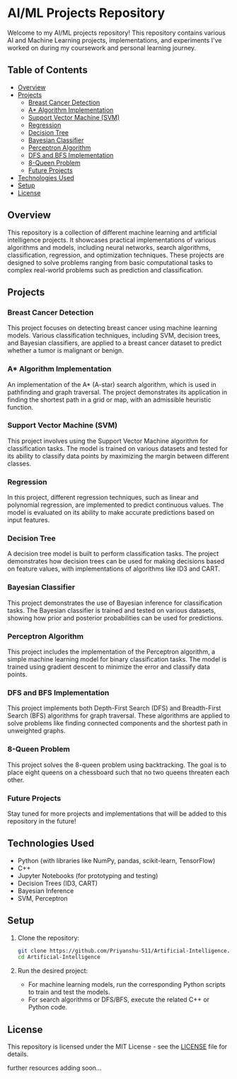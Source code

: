 # AI/ML Projects Repository

Welcome to my AI/ML projects repository! This repository contains various AI and Machine Learning projects, implementations, and experiments I've worked on during my coursework and personal learning journey.

## Table of Contents

- [Overview](#overview)
- [Projects](#projects)
  - [Breast Cancer Detection](#breast-cancer-detection)
  - [A* Algorithm Implementation](#a-algorithm-implementation)
  - [Support Vector Machine (SVM)](#support-vector-machine-svm)
  - [Regression](#regression)
  - [Decision Tree](#decision-tree)
  - [Bayesian Classifier](#bayesian-classifier)
  - [Perceptron Algorithm](#perceptron-algorithm)
  - [DFS and BFS Implementation](#dfs-and-bfs-implementation)
  - [8-Queen Problem](#8-queen-problem)
  - [Future Projects](#future-projects)
- [Technologies Used](#technologies-used)
- [Setup](#setup)
- [License](#license)

## Overview

This repository is a collection of different machine learning and artificial intelligence projects. It showcases practical implementations of various algorithms and models, including neural networks, search algorithms, classification, regression, and optimization techniques. These projects are designed to solve problems ranging from basic computational tasks to complex real-world problems such as prediction and classification.

## Projects

### Breast Cancer Detection
This project focuses on detecting breast cancer using machine learning models. Various classification techniques, including SVM, decision trees, and Bayesian classifiers, are applied to a breast cancer dataset to predict whether a tumor is malignant or benign.

### A* Algorithm Implementation
An implementation of the A* (A-star) search algorithm, which is used in pathfinding and graph traversal. The project demonstrates its application in finding the shortest path in a grid or map, with an admissible heuristic function.

### Support Vector Machine (SVM)
This project involves using the Support Vector Machine algorithm for classification tasks. The model is trained on various datasets and tested for its ability to classify data points by maximizing the margin between different classes.

### Regression
In this project, different regression techniques, such as linear and polynomial regression, are implemented to predict continuous values. The model is evaluated on its ability to make accurate predictions based on input features.

### Decision Tree
A decision tree model is built to perform classification tasks. The project demonstrates how decision trees can be used for making decisions based on feature values, with implementations of algorithms like ID3 and CART.

### Bayesian Classifier
This project demonstrates the use of Bayesian inference for classification tasks. The Bayesian classifier is trained and tested on various datasets, showing how prior and posterior probabilities can be used for predictions.

### Perceptron Algorithm
This project includes the implementation of the Perceptron algorithm, a simple machine learning model for binary classification tasks. The model is trained using gradient descent to minimize the error and classify data points.

### DFS and BFS Implementation
This project implements both Depth-First Search (DFS) and Breadth-First Search (BFS) algorithms for graph traversal. These algorithms are applied to solve problems like finding connected components and the shortest path in unweighted graphs.

### 8-Queen Problem
This project solves the 8-queen problem using backtracking. The goal is to place eight queens on a chessboard such that no two queens threaten each other.

### Future Projects
Stay tuned for more projects and implementations that will be added to this repository in the future!

## Technologies Used

- Python (with libraries like NumPy, pandas, scikit-learn, TensorFlow)
- C++
- Jupyter Notebooks (for prototyping and testing)
- Decision Trees (ID3, CART)
- Bayesian Inference
- SVM, Perceptron

## Setup

1. Clone the repository:
    ```bash
    git clone https://github.com/Priyanshu-511/Artificial-Intelligence.git
    cd Artificial-Intelligence
    ```

2. Run the desired project:
    - For machine learning models, run the corresponding Python scripts to train and test the models.
    - For search algorithms or DFS/BFS, execute the related C++ or Python code.

## License

This repository is licensed under the MIT License - see the [LICENSE](LICENSE) file for details.

further resources adding soon...
